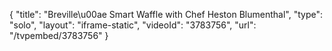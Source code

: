 {
    "title": "Breville\u00ae Smart Waffle with Chef Heston Blumenthal",
    "type": "solo",
    "layout": "iframe-static",
    "videoId": "3783756",
    "url": "\/tvpembed\/3783756"
}